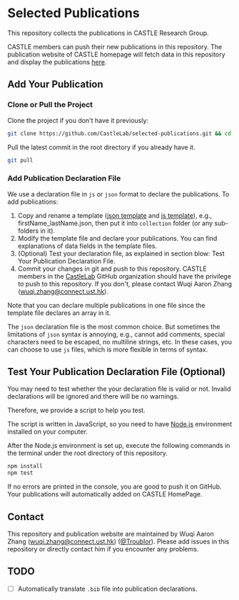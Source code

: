 # Selected Publications

This repository collects the publications in CASTLE Research Group. 

CASTLE members can push their new publications in this repository. 
The publication website of CASTLE homepage will fetch data in this repository and display the publications [here](http://sccpu2.cse.ust.hk/castle/publication/).

## Add Your Publication

### Clone or Pull the Project

Clone the project if you don't have it previously:
```bash
git clone https://github.com/CastleLab/selected-publications.git && cd selected-publications
```

Pull the latest commit in the root directory if you already have it.
```bash
git pull
```

### Add Publication Declaration File

We use a declaration file in `js` or `json` format to declare the publications.
To add publications:
1. Copy and rename a template ([json template](./publications.template.json) and [js template](./publications.template.js)), e.g., firstName_lastName.json, then put it into `collection` folder (or any sub-folders in it).
2. Modify the template file and declare your publications. You can find explanations of data fields in the template files.
3. (Optional) Test your declaration file, as explained in section blow: Test Your Publication Declaration File.
3. Commit your changes in git and push to this repository. CASTLE members in the [CastleLab](https://github.com/CastleLab) GitHub organization should have the privilege to push to this repository. If you don't, please contact Wuqi Aaron Zhang (wuqi.zhang@connect.ust.hk).
   
Note that you can declare multiple publications in one file since the template file declares an array in it.

The `json` declaration file is the most common choice. 
But sometimes the limitations of `json` syntax is annoying, e.g., cannot add comments, special characters need to be escaped, no multiline strings, etc.
In these cases, you can choose to use `js` files, which is more flexible in terms of syntax.

## Test Your Publication Declaration File (Optional)

You may need to test whether the your declaration file is valid or not. 
Invalid declarations will be ignored and there will be no warnings. 

Therefore, we provide a script to help you test. 

The script is written in JavaScript, so you need to have [Node.js](https://nodejs.org/en/) environment installed on your computer. 

After the Node.js environment is set up, execute the following commands in the terminal under the root directory of this repository.
```bash
npm install
npm test
```

If no errors are printed in the console, you are good to push it on GitHub. 
Your publications will automatically added on CASTLE HomePage. 

## Contact

This repository and publication website are maintained by Wuqi Aaron Zhang (wuqi.zhang@connect.ust.hk) ([@Troublor](https://github.com/Troublor)).
Please add issues in this repository or directly contact him if you encounter any problems. 

## TODO

- [ ] Automatically translate `.bib` file into publication declarations.
